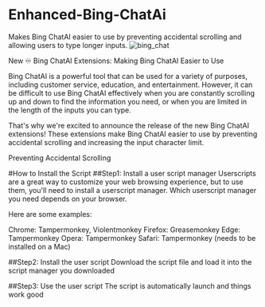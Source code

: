 # Enhanced-Bing-ChatAi
Makes Bing ChatAI easier to use by preventing accidental scrolling and allowing users to type longer inputs.
![bing_chat](https://github.com/Audran-wol/Enhanced-Bing-ChatAi/assets/91311465/3cb7cbef-d48c-4163-b8f6-1f7f8ed13d59)



New ♾️ Bing ChatAI Extensions: Making Bing ChatAI Easier to Use

Bing ChatAI is a powerful tool that can be used for a variety of purposes, including customer service, education, and entertainment. However, it can be difficult to use Bing ChatAI effectively when you are constantly scrolling up and down to find the information you need, or when you are limited in the length of the inputs you can type.

That's why we're excited to announce the release of the new Bing ChatAI extensions! These extensions make Bing ChatAI easier to use by preventing accidental scrolling and increasing the input character limit.

Preventing Accidental Scrolling

#How to Install the Script
##Step1: Install a user script manager
Userscripts are a great way to customize your web browsing experience, but to use them, you'll need to install a userscript manager. Which userscript manager you need depends on your browser.

Here are some examples:

Chrome: Tampermonkey, Violentmonkey
Firefox: Greasemonkey
Edge: Tampermonkey
Opera: Tampermonkey
Safari: Tampermonkey (needs to be installed on a Mac)


##Step2: Install the user script
Download the script file and load it into the script manager you downloaded

##Step3: Use the user script
The script is automatically launch and things work good

